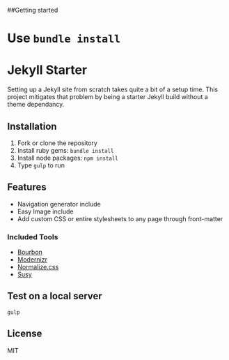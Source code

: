 ##Getting started

Use `bundle install`
=======
Jekyll Starter
===

Setting up a Jekyll site from scratch takes quite a bit of a setup time. This project mitigates that problem by being a starter Jekyll build without a theme dependancy.

## Installation

1. Fork or clone the repository
2. Install ruby gems: `bundle install`
3. Install node packages: `npm install`
4. Type `gulp` to run

## Features

- Navigation generator include
- Easy Image include
- Add custom CSS or entire stylesheets to any page through front-matter

### Included Tools

- [Bourbon](http://bourbon.io/)
- [Modernizr](https://modernizr.com/)
- [Normalize.css](https://necolas.github.io/normalize.css/)
- [Susy](http://susy.oddbird.net/)

## Test on a local server

```
gulp
```

## License

MIT
